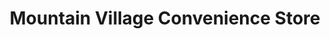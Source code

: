 ---
title: "Mountain Village Convenience Store"
url: /stanley/mountain-village-convenience-store/
shop: Lebensmittel
---
